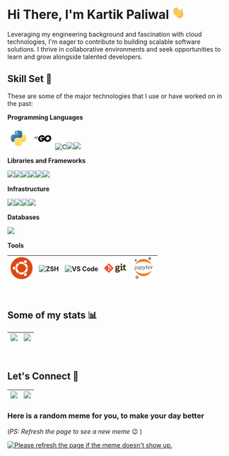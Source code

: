 <h1>Hi There, I'm Kartik Paliwal <img  src="https://raw.githubusercontent.com/ABSphreak/ABSphreak/master/gifs/Hi.gif" width="30px"></h1>

Leveraging my engineering background and fascination with cloud technologies, I'm eager to contribute to building scalable software solutions.
I thrive in collaborative environments and seek opportunities to learn and grow alongside talented developers.

## Skill Set :muscle:

These are some of the major technologies that I use or have worked on in the past:

   
**Programming Languages**


<img title="Python" alt="Python" width="50px" src="https://raw.githubusercontent.com/github/explore/master/topics/python/python.png" /> <img title="Go" alt="Go" width="50px" src="https://raw.githubusercontent.com/github/explore/main/topics/go/go.png"> <img title="C" alt="C" width="50px" src="https://cdn-icons-png.flaticon.com/128/6132/6132222.png"><img src ="https://img.icons8.com/?size=48&id=9MJf0ngDwS8z&format=png"><img width="50px" src="https://encrypted-tbn0.gstatic.com/images?q=tbn:ANd9GcRTBwhXdDV2vkELpDc5FWCDY97Dv2Zhjkn9zg&s">


**Libraries and Frameworks**


<img width="50px" src ="https://encrypted-tbn0.gstatic.com/images?q=tbn:ANd9GcRsgbzUuAfmCXSjLUkPNBR1YkDiONbBsCezrw&s"><img width="50px" src ="https://miro.medium.com/v2/resize:fit:376/1*fIunQUuFSk4nQgJG4wUO-g.png"><img width="50px" src ="https://img.icons8.com/?size=160&id=TLI9oiMzpREF&format=png"><img width="50px" src ="https://img.icons8.com/?size=96&id=39292&format=png"><img width="50px" src ="https://img.icons8.com/?size=48&id=Ei4ZhVQvIMHE&format=png"><img width="50px" src ="https://img.icons8.com/?size=48&id=9uVrNMu3Zx1K&format=png">


**Infrastructure**


<img width="50px" src ="https://img.icons8.com/?size=48&id=cvzmaEA4kC0o&format=png"><img width="50px" src ="https://img.icons8.com/?size=48&id=cdYUlRaag9G9&format=png"><img src ="https://img.icons8.com/color/48/000000/amazon-web-services.png"><img src ="https://img.icons8.com/?size=48&id=f8puwbhs0kUR&format=png">


**Databases**


<img width="50px" src ="https://img.icons8.com/?size=160&id=JRnxU7ZWP4mi&format=png">


**Tools**


<img title="Ubuntu" alt="Ubuntu" width="50px" src="https://raw.githubusercontent.com/github/explore/master/topics/ubuntu/ubuntu.png">|<img title="ZSH" alt="ZSH" width="50px" src="https://s3.amazonaws.com/ohmyzsh/oh-my-zsh-logo.png">|<img title="VS Code" alt="VS Code" width="50px" src="https://img.icons8.com/fluent/48/000000/visual-studio-code-2019.png">|<img title="git" alt="git" width="50px" src="https://raw.githubusercontent.com/github/explore/master/topics/git/git.png">|<img title="" alt="Jupyter" width="50px" src="https://raw.githubusercontent.com/github/explore/master/topics/jupyter-notebook/jupyter-notebook.png">
|--|--|--|--|--|
<br>

## Some of my stats :bar_chart:

<img src="https://github-readme-stats.vercel.app/api?username=techytushar&show_icons=true&theme=radical&include_all_commits=true">|<a href="https://stackoverflow.com/users/story/5679285"><img src="https://github-readme-stackoverflow.vercel.app/?userID=5679285&theme=dark" height="250"></a>
|--|--|

<br>

## Let's Connect :handshake:

<a href="https://www.linkedin.com/in/tusharmit/"><img src="https://cdn2.iconfinder.com/data/icons/social-media-2285/512/1_Linkedin_unofficial_colored_svg-128.png" width="40"></a>|<a href="https://www.kaggle.com/techytushar/"><img src="https://www.vectorlogo.zone/logos/kaggle/kaggle-icon.svg" width="40"></a>
|--|--|

### Here is a random meme for you, to make your day better
(*PS: Refresh the page to see a new meme* :wink: )

<a href="https://github.com/techytushar/random-memer"><img src='https://web-production-4cea.up.railway.app/' title="Meme" alt="Please refresh the page if the meme doesn't show up." height="400"></a>
